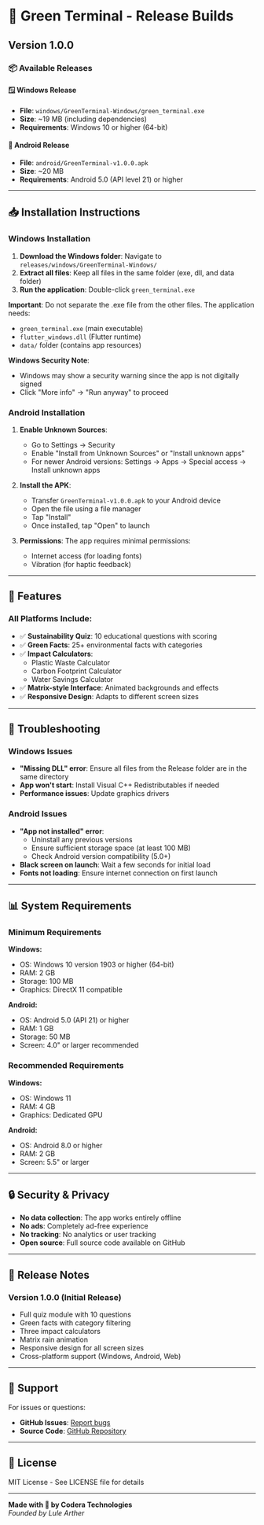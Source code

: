 # 🌱 Green Terminal - Release Builds

## Version 1.0.0

### 📦 Available Releases

#### 🪟 Windows Release
- **File**: `windows/GreenTerminal-Windows/green_terminal.exe`
- **Size**: ~19 MB (including dependencies)
- **Requirements**: Windows 10 or higher (64-bit)

#### 🤖 Android Release  
- **File**: `android/GreenTerminal-v1.0.0.apk`
- **Size**: ~20 MB
- **Requirements**: Android 5.0 (API level 21) or higher

---

## 📥 Installation Instructions

### Windows Installation

1. **Download the Windows folder**: Navigate to `releases/windows/GreenTerminal-Windows/`
2. **Extract all files**: Keep all files in the same folder (exe, dll, and data folder)
3. **Run the application**: Double-click `green_terminal.exe`

**Important**: Do not separate the .exe file from the other files. The application needs:
- `green_terminal.exe` (main executable)
- `flutter_windows.dll` (Flutter runtime)
- `data/` folder (contains app resources)

**Windows Security Note**: 
- Windows may show a security warning since the app is not digitally signed
- Click "More info" → "Run anyway" to proceed

### Android Installation

1. **Enable Unknown Sources**:
   - Go to Settings → Security
   - Enable "Install from Unknown Sources" or "Install unknown apps"
   - For newer Android versions: Settings → Apps → Special access → Install unknown apps

2. **Install the APK**:
   - Transfer `GreenTerminal-v1.0.0.apk` to your Android device
   - Open the file using a file manager
   - Tap "Install"
   - Once installed, tap "Open" to launch

3. **Permissions**: The app requires minimal permissions:
   - Internet access (for loading fonts)
   - Vibration (for haptic feedback)

---

## 🚀 Features

### All Platforms Include:
- ✅ **Sustainability Quiz**: 10 educational questions with scoring
- ✅ **Green Facts**: 25+ environmental facts with categories
- ✅ **Impact Calculators**: 
  - Plastic Waste Calculator
  - Carbon Footprint Calculator
  - Water Savings Calculator
- ✅ **Matrix-style Interface**: Animated backgrounds and effects
- ✅ **Responsive Design**: Adapts to different screen sizes

---

## 🐛 Troubleshooting

### Windows Issues
- **"Missing DLL" error**: Ensure all files from the Release folder are in the same directory
- **App won't start**: Install Visual C++ Redistributables if needed
- **Performance issues**: Update graphics drivers

### Android Issues
- **"App not installed" error**: 
  - Uninstall any previous versions
  - Ensure sufficient storage space (at least 100 MB)
  - Check Android version compatibility (5.0+)
- **Black screen on launch**: Wait a few seconds for initial load
- **Fonts not loading**: Ensure internet connection on first launch

---

## 📊 System Requirements

### Minimum Requirements

**Windows:**
- OS: Windows 10 version 1903 or higher (64-bit)
- RAM: 2 GB
- Storage: 100 MB
- Graphics: DirectX 11 compatible

**Android:**
- OS: Android 5.0 (API 21) or higher
- RAM: 1 GB
- Storage: 50 MB
- Screen: 4.0" or larger recommended

### Recommended Requirements

**Windows:**
- OS: Windows 11
- RAM: 4 GB
- Graphics: Dedicated GPU

**Android:**
- OS: Android 8.0 or higher
- RAM: 2 GB
- Screen: 5.5" or larger

---

## 🔒 Security & Privacy

- **No data collection**: The app works entirely offline
- **No ads**: Completely ad-free experience
- **No tracking**: No analytics or user tracking
- **Open source**: Full source code available on GitHub

---

## 📝 Release Notes

### Version 1.0.0 (Initial Release)
- Full quiz module with 10 questions
- Green facts with category filtering
- Three impact calculators
- Matrix rain animation
- Responsive design for all screen sizes
- Cross-platform support (Windows, Android, Web)

---

## 🤝 Support

For issues or questions:
- **GitHub Issues**: [Report bugs](https://github.com/LuleArther/Green-Terminal-The-Sustainability-Game-/issues)
- **Source Code**: [GitHub Repository](https://github.com/LuleArther/Green-Terminal-The-Sustainability-Game-)

---

## 📜 License

MIT License - See LICENSE file for details

---

**Made with 💚 by Codera Technologies**  
*Founded by Lule Arther*
